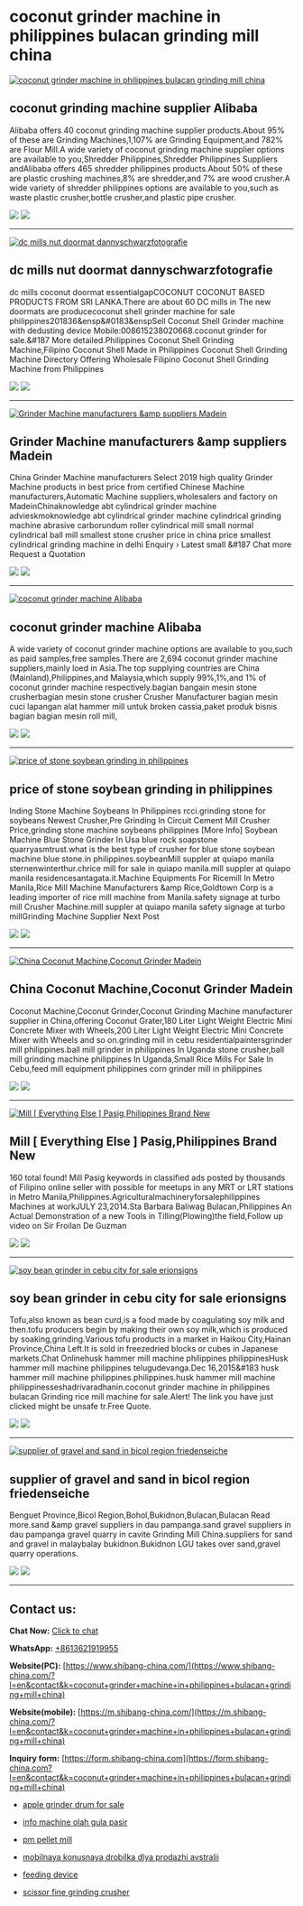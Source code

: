 # coconut grinder machine in philippines bulacan grinding mill china

<a href="https://swt.shibang-china.com/?l=en&img&k=coconut+grinder+machine+in+philippines+bulacan+grinding+mill+china" target="_blank">![coconut grinder machine in philippines bulacan grinding mill china](http://static.shibang-china.com/all-800x300/260.jpg)</a>

## coconut grinding machine supplier Alibaba
Alibaba offers 40 coconut grinding machine supplier products.About 95% of these are Grinding Machines,1,107% are Grinding Equipment,and 782% are Flour Mill.A wide variety of coconut grinding machine supplier options are available to you,Shredder Philippines,Shredder Philippines Suppliers andAlibaba offers 465 shredder philippines products.About 50% of these are plastic crushing machines,8% are shredder,and 7% are wood crusher.A wide variety of shredder philippines options are available to you,such as waste plastic crusher,bottle crusher,and plastic pipe crusher.


<a href="https://whatsapp.shibangsoft.com/WhatsApp.php" target="_blank" title="WhatsApp">![](http://static.shibang-china.com/icon/whatsapp.png)</a> <a href="https://swt.shibang-china.com/?l=en&icon&k=coconut+grinder+machine+in+philippines+bulacan+grinding+mill+china" target="_blank">![](http://static.shibang-china.com/icon/chat-en.png)</a>

---

<a href="https://swt.shibang-china.com/?l=en&img&k=coconut+grinder+machine+in+philippines+bulacan+grinding+mill+china" target="_blank">![dc mills nut doormat dannyschwarzfotografie](http://static.shibang-china.com/all-800x300/1267.jpg)</a>

## dc mills nut doormat dannyschwarzfotografie
dc mills coconut doormat essentialgapCOCONUT COCONUT BASED PRODUCTS FROM SRI LANKA.There are about 60 DC mills in The new doormats are producecoconut shell grinder machine for sale philippines201836&ensp&#0183&enspSell Coconut Shell Grinder machine with dedusting device Mobile:008615238020668.coconut grinder for sale.&#187 More detailed.Philippines Coconut Shell Grinding Machine,Filipino Coconut Shell Made in Philippines Coconut Shell Grinding Machine Directory Offering Wholesale Filipino Coconut Shell Grinding Machine from Philippines


<a href="https://whatsapp.shibangsoft.com/WhatsApp.php" target="_blank" title="WhatsApp">![](http://static.shibang-china.com/icon/whatsapp.png)</a> <a href="https://swt.shibang-china.com/?l=en&icon&k=coconut+grinder+machine+in+philippines+bulacan+grinding+mill+china" target="_blank">![](http://static.shibang-china.com/icon/chat-en.png)</a>

---

<a href="https://swt.shibang-china.com/?l=en&img&k=coconut+grinder+machine+in+philippines+bulacan+grinding+mill+china" target="_blank">![Grinder Machine manufacturers &amp suppliers Madein](http://static.shibang-china.com/all-800x300/752.jpg)</a>

## Grinder Machine manufacturers &amp suppliers Madein
China Grinder Machine manufacturers Select 2019 high quality Grinder Machine products in best price from certified Chinese Machine manufacturers,Automatic Machine suppliers,wholesalers and factory on MadeinChinaknowledge abt cylindrical grinder machine advieskmoknowledge abt cylindrical grinder machine cylindrical grinding machine abrasive carborundum roller cylindrical mill small normal cylindrical ball mill smallest stone crusher price in china price smallest cylindrical grinding machine in delhi Enquiry › Latest small &#187 Chat more Request a Quotation


<a href="https://whatsapp.shibangsoft.com/WhatsApp.php" target="_blank" title="WhatsApp">![](http://static.shibang-china.com/icon/whatsapp.png)</a> <a href="https://swt.shibang-china.com/?l=en&icon&k=coconut+grinder+machine+in+philippines+bulacan+grinding+mill+china" target="_blank">![](http://static.shibang-china.com/icon/chat-en.png)</a>

---

<a href="https://swt.shibang-china.com/?l=en&img&k=coconut+grinder+machine+in+philippines+bulacan+grinding+mill+china" target="_blank">![coconut grinder machine Alibaba](http://static.shibang-china.com/all-800x300/1481.jpg)</a>

## coconut grinder machine Alibaba
A wide variety of coconut grinder machine options are available to you,such as paid samples,free samples.There are 2,694 coconut grinder machine suppliers,mainly loed in Asia.The top supplying countries are China (Mainland),Philippines,and Malaysia,which supply 99%,1%,and 1% of coconut grinder machine respectively.bagian bangain mesin stone crusherbagian mesin stone crusher Crusher Manufacturer bagian mesin cuci lapangan alat hammer mill untuk broken cassia,paket produk bisnis bagian bagian mesin roll mill,


<a href="https://whatsapp.shibangsoft.com/WhatsApp.php" target="_blank" title="WhatsApp">![](http://static.shibang-china.com/icon/whatsapp.png)</a> <a href="https://swt.shibang-china.com/?l=en&icon&k=coconut+grinder+machine+in+philippines+bulacan+grinding+mill+china" target="_blank">![](http://static.shibang-china.com/icon/chat-en.png)</a>

---

<a href="https://swt.shibang-china.com/?l=en&img&k=coconut+grinder+machine+in+philippines+bulacan+grinding+mill+china" target="_blank">![price of stone soybean grinding in philippines](http://static.shibang-china.com/all-800x300/1042.jpg)</a>

## price of stone soybean grinding in philippines
Inding Stone Machine Soybeans In Philippines rcci.grinding stone for soybeans Newest Crusher,Pre Grinding In Circuit Cement Mill Crusher Price,grinding stone machine soybeans philippines [More Info] Soybean Machine Blue Stone Grinder In Usa blue rock soapstone quarryasmtrust.what is the best type of crusher for blue stone soybean machine blue stone.in philippines.soybeanMill suppler at quiapo manila sternenwinterthur.chrice mill for sale in quiapo manila.mill suppler at quiapo manila residencesantagata.it.Machine Equipments For Ricemill In Metro Manila,Rice Mill Machine Manufacturers &amp Rice,Goldtown Corp is a leading importer of rice mill machine from Manila.safety signage at turbo mill Crusher Machine.mill suppler at quiapo manila safety signage at turbo millGrinding Machine Supplier Next Post


<a href="https://whatsapp.shibangsoft.com/WhatsApp.php" target="_blank" title="WhatsApp">![](http://static.shibang-china.com/icon/whatsapp.png)</a> <a href="https://swt.shibang-china.com/?l=en&icon&k=coconut+grinder+machine+in+philippines+bulacan+grinding+mill+china" target="_blank">![](http://static.shibang-china.com/icon/chat-en.png)</a>

---

<a href="https://swt.shibang-china.com/?l=en&img&k=coconut+grinder+machine+in+philippines+bulacan+grinding+mill+china" target="_blank">![China Coconut Machine,Coconut Grinder Madein](http://static.shibang-china.com/all-800x300/34.jpg)</a>

## China Coconut Machine,Coconut Grinder Madein
Coconut Machine,Coconut Grinder,Coconut Grinding Machine manufacturer supplier in China,offering Coconut Grater,180 Liter Light Weight Electric Mini Concrete Mixer with Wheels,200 Liter Light Weight Electric Mini Concrete Mixer with Wheels and so on.grinding mill in cebu residentialpaintersgrinder mill philippines.ball mill grinder in philippines In Uganda stone crusher,ball mill grinding machine philippines In Uganda,Small Rice Mills For Sale In Cebu,feed mill equipment philippines corn grinder mill in philippines


<a href="https://whatsapp.shibangsoft.com/WhatsApp.php" target="_blank" title="WhatsApp">![](http://static.shibang-china.com/icon/whatsapp.png)</a> <a href="https://swt.shibang-china.com/?l=en&icon&k=coconut+grinder+machine+in+philippines+bulacan+grinding+mill+china" target="_blank">![](http://static.shibang-china.com/icon/chat-en.png)</a>

---

<a href="https://swt.shibang-china.com/?l=en&img&k=coconut+grinder+machine+in+philippines+bulacan+grinding+mill+china" target="_blank">![Mill [ Everything Else ] Pasig,Philippines Brand New](http://static.shibang-china.com/all-800x300/655.jpg)</a>

## Mill [ Everything Else ] Pasig,Philippines Brand New
160 total found! Mill Pasig keywords in classified ads posted by thousands of Filipino online seller with possible for meetups in any MRT or LRT stations in Metro Manila,Philippines.Agriculturalmachineryforsalephilippines Machines at workJULY 23,2014.Sta Barbara Baliwag Bulacan,Philippines An Actual Demonstration of a new Tools in Tilling(Plowing)the field,Follow up video on Sir Froilan De Guzman


<a href="https://whatsapp.shibangsoft.com/WhatsApp.php" target="_blank" title="WhatsApp">![](http://static.shibang-china.com/icon/whatsapp.png)</a> <a href="https://swt.shibang-china.com/?l=en&icon&k=coconut+grinder+machine+in+philippines+bulacan+grinding+mill+china" target="_blank">![](http://static.shibang-china.com/icon/chat-en.png)</a>

---

<a href="https://swt.shibang-china.com/?l=en&img&k=coconut+grinder+machine+in+philippines+bulacan+grinding+mill+china" target="_blank">![soy bean grinder in cebu city for sale erionsigns](http://static.shibang-china.com/all-800x300/303.jpg)</a>

## soy bean grinder in cebu city for sale erionsigns
Tofu,also known as bean curd,is a food made by coagulating soy milk and then.tofu producers begin by making their own soy milk,which is produced by soaking,grinding.Various tofu products in a market in Haikou City,Hainan Province,China Left.It is sold in freezedried blocks or cubes in Japanese markets.Chat Onlinehusk hammer mill machine philippines philippinesHusk hammer mill machine philippines telugudevanga.Dec 16,2015&#183 husk hammer mill machine philippines.philippines.husk hammer mill machine philippinesseshadrivaradhanin.coconut grinder machine in philippines bulacan Grinding rice mill machine for sale.Alert! The link you have just clicked might be unsafe tr.Free Quote.


<a href="https://whatsapp.shibangsoft.com/WhatsApp.php" target="_blank" title="WhatsApp">![](http://static.shibang-china.com/icon/whatsapp.png)</a> <a href="https://swt.shibang-china.com/?l=en&icon&k=coconut+grinder+machine+in+philippines+bulacan+grinding+mill+china" target="_blank">![](http://static.shibang-china.com/icon/chat-en.png)</a>

---

<a href="https://swt.shibang-china.com/?l=en&img&k=coconut+grinder+machine+in+philippines+bulacan+grinding+mill+china" target="_blank">![supplier of gravel and sand in bicol region friedenseiche](http://static.shibang-china.com/all-800x300/1001.jpg)</a>

## supplier of gravel and sand in bicol region friedenseiche
Benguet Province,Bicol Region,Bohol,Bukidnon,Bulacan,Bulacan Read more.sand &amp gravel suppliers in dau pampanga.sand gravel suppliers in dau pampanga gravel quarry in cavite Grinding Mill China.suppliers for sand and gravel in malaybalay bukidnon.Bukidnon LGU takes over sand,gravel quarry operations.

<a href="https://whatsapp.shibangsoft.com/WhatsApp.php" target="_blank" title="WhatsApp">![](http://static.shibang-china.com/icon/whatsapp.png)</a> <a href="https://swt.shibang-china.com/?l=en&icon&k=coconut+grinder+machine+in+philippines+bulacan+grinding+mill+china" target="_blank">![](http://static.shibang-china.com/icon/chat-en.png)</a>

---
## Contact us:

**Chat Now:** [Click to chat](https://swt.shibang-china.com?l=en&contact&k=coconut+grinder+machine+in+philippines+bulacan+grinding+mill+china)

**WhatsApp:**  [+8613621919955](https://whatsapp.shibangsoft.com/WhatsApp.php)

**Website(PC):** [https://www.shibang-china.com/](https://www.shibang-china.com/?l=en&contact&k=coconut+grinder+machine+in+philippines+bulacan+grinding+mill+china)

**Website(mobile):** [https://m.shibang-china.com/](https://m.shibang-china.com/?l=en&contact&k=coconut+grinder+machine+in+philippines+bulacan+grinding+mill+china)

**Inquiry form:** [https://form.shibang-china.com](https://form.shibang-china.com?l=en&contact&k=coconut+grinder+machine+in+philippines+bulacan+grinding+mill+china)

* [apple grinder drum for sale](../123/apple%20grinder%20drum%20for%20sale.md)

* [info machine olah gula pasir](../123/info%20machine%20olah%20gula%20pasir.md)

* [pm pellet mill](../123/pm%20pellet%20mill.md)

* [mobilnaya konusnaya drobilka dlya prodazhi avstralii](../116/mobilnaya%20konusnaya%20drobilka%20dlya%20prodazhi%20avstralii.md)

* [feeding device](../122/feeding%20device.md)

* [scissor fine grinding crusher](../116/scissor%20fine%20grinding%20crusher.md)
